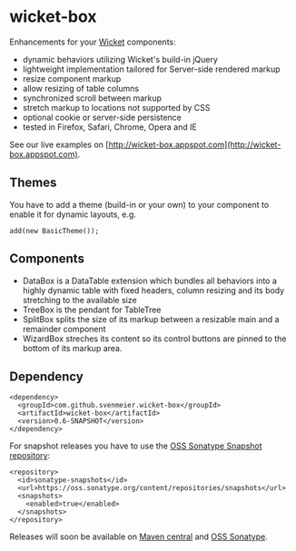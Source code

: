 wicket-box
==========

Enhancements for your [Wicket](http://wicket.apache.org) components:

- dynamic behaviors utilizing Wicket's build-in jQuery
- lightweight implementation tailored for Server-side rendered markup
- resize component markup
- allow resizing of table columns
- synchronized scroll between markup
- stretch markup to locations not supported by CSS
- optional cookie or server-side persistence
- tested in Firefox, Safari, Chrome, Opera and IE

See our live examples on [http://wicket-box.appspot.com](http://wicket-box.appspot.com).

Themes
------

You have to add a theme (build-in or your own) to your component to enable it for dynamic layouts, e.g.

    add(new BasicTheme());

Components
----------

- DataBox is a DataTable extension which bundles all behaviors into a highly dynamic table
  with fixed headers, column resizing and its body stretching to the available size
- TreeBox is the pendant for TableTree 
- SplitBox splits the size of its markup between a resizable main and a remainder component
- WizardBox streches its content so its control buttons are pinned to the bottom of its markup area.

Dependency
----------

    <dependency>
      <groupId>com.github.svenmeier.wicket-box</groupId>
      <artifactId>wicket-box</artifactId>
      <version>0.6-SNAPSHOT</version>
    </dependency>

For snapshot releases you have to use the [OSS Sonatype Snapshot repository](https://oss.sonatype.org/content/repositories/snapshots/com/github/svenmeier/wicket-box/):

    <repository>
      <id>sonatype-snapshots</id>
      <url>https://oss.sonatype.org/content/repositories/snapshots</url>
      <snapshots>
        <enabled>true</enabled>
      </snapshots>    	
    </repository>

Releases will soon be available on [Maven central](http://repo1.maven.org/maven2/com/github/svenmeier/wicket-box)
and [OSS Sonatype](https://oss.sonatype.org/content/repositories/releases/com/github/svenmeier/wicket-box).


